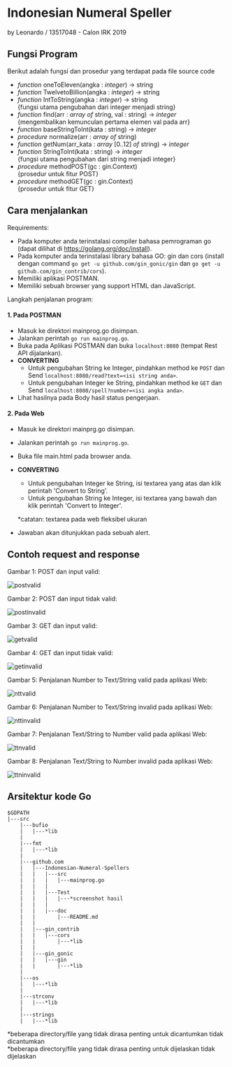 <h1>Indonesian Numeral Speller</h1>
by Leonardo / 13517048 - Calon IRK 2019
<h2>Fungsi Program</h2>

Berikut adalah fungsi dan prosedur yang terdapat pada file source code
- <i>function</i> oneToEleven(angka : <i>integer</i>) -> string
- <i>function</i> TwelvetoBillion(angka : <i>integer</i>) -> string
- <i>function</i> IntToString(angka : <i>integer</i>) -> string<br>
{fungsi utama pengubahan dari integer menjadi string}
- <i>function</i> find(arr : <i>array of</i> string, val : string) -> <i>integer</i><br>
{mengembalikan kemunculan pertama elemen val pada arr}
- <i>function</i> baseStringToInt(kata : string) -> <i>integer</i>
- <i>procedure</i> normalize(arr : <i>array of</i> string)
- <i>function</i> getNum(arr_kata : <i>array</i> [0..12] <i>of</i> string) -> <i>integer</i>
- <i>function</i> StringToInt(kata : string) -> <i>integer</i><br>
{fungsi utama pengubahan dari string menjadi integer}
- <i>procedure</i> methodPOST(gc : gin.Context)<br>
{prosedur untuk fitur POST}
- <i>procedure</i> methodGET(gc : gin.Context)<br>
{prosedur untuk fitur GET}

<h2>Cara menjalankan</h2>
Requirements:<br>

- Pada komputer anda terinstalasi compiler bahasa pemrograman go (dapat dilihat di https://golang.org/doc/install).
- Pada komputer anda terinstalasi library bahasa GO: gin dan cors (install dengan command ```go get -u github.com/gin_gonic/gin``` dan ```go get -u github.com/gin_contrib/cors```).
- Memiliki aplikasi POSTMAN.
- Memiliki sebuah browser yang support HTML dan JavaScript.

Langkah penjalanan program:<br>

<h4>1. Pada POSTMAN</h4>

- Masuk ke direktori mainprog.go disimpan.
- Jalankan perintah ```go run mainprog.go```.
- Buka pada Aplikasi POSTMAN dan buka ```localhost:8080``` (tempat Rest API dijalankan).
- <b>CONVERTING</b>
    - Untuk pengubahan String ke Integer, pindahkan method ke ```POST``` dan Send ```localhost:8080/read?text=<isi string anda>```.
    - Untuk pengubahan Integer ke String, pindahkan method ke ```GET``` dan Send ```localhost:8080/spell?number=<isi angka anda>```.
- Lihat hasilnya pada Body hasil status pengerjaan.

<h4>2. Pada Web</h4>

- Masuk ke direktori mainprg.go disimpan.
- Jalankan perintah ```go run mainprog.go```.
- Buka file main.html pada browser anda.
- <b>CONVERTING</b>
    - Untuk pengubahan Integer ke String, isi textarea yang atas dan klik perintah 'Convert to String'.
    - Untuk pengubahan String ke Integer, isi textarea yang bawah dan klik perintah 'Convert to Integer'.

    *catatan: textarea pada web fleksibel ukuran
- Jawaban akan ditunjukkan pada sebuah alert.

<h2>Contoh request and response</h2>
Gambar 1: POST dan input valid:<br>

![postvalid](../Test/post_valid.jpg)<br>

Gambar 2: POST dan input tidak valid:<br>

![postinvalid](../Test/post_invalid.jpg)<br>

Gambar 3: GET dan input valid:<br>

![getvalid](../Test/get_valid.jpg)<br>

Gambar 4: GET dan input tidak valid:<br>

![getinvalid](../Test/get_invalid.jpg)<br>

Gambar 5: Penjalanan Number to Text/String valid pada aplikasi Web:<br>

![nttvalid](../Test(JS)/numtotext_valid.jpg)<br>

Gambar 6: Penjalanan Number to Text/String invalid pada aplikasi Web:<br>

![nttinvalid](../Test(JS)/numtotext_invalid.jpg)<br>

Gambar 7: Penjalanan Text/String to Number valid pada aplikasi Web:<br>

![ttnvalid](../Test(JS)/texttonum_valid.jpg)<br>

Gambar 8: Penjalanan Text/String to Number invalid pada aplikasi Web:<br>

![ttninvalid](../Test(JS)/texttonum_invalid.jpg)<br>

<h2>Arsitektur kode Go</h2>

```
$GOPATH
|---src
    |---bufio
    |   |---*lib
    |
    |---fmt
    |   |---*lib
    |
    |---github.com
    |   |---Indonesian-Numeral-Spellers
    |   |   |---src
    |   |   |   |---mainprog.go
    |   |   |
    |   |   |---Test
    |   |   |   |---*screenshot hasil
    |   |   |
    |   |   |---doc
    |   |       |---README.md
    |   |
    |   |---gin_contrib
    |   |   |---cors
    |   |       |---*lib
    |   |
    |   |---gin_gonic
    |   |   |---gin
    |   |       |---*lib
    |   
    |---os
    |   |---*lib
    |
    |---strconv
    |   |---*lib
    |
    |---strings
    |   |---*lib
```
*beberapa directory/file yang tidak dirasa penting untuk dicantumkan tidak dicantumkan<br>
*beberapa directory/file yang tidak dirasa penting untuk dijelaskan tidak dijelaskan
